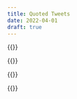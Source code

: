 ```yaml
---
title: Quoted Tweets
date: 2022-04-01
draft: true
---
```



{{<tweet id="1479745452417425413">}}

{{<tweet mode="thread" id="1479745452417425413">}}


{{<tweet id="1484445449348333568">}}



{{<tweet mode="thread" id="1484445449348333568">}}